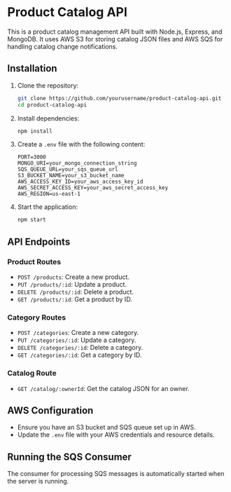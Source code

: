 # Product Catalog API

This is a product catalog management API built with Node.js, Express, and MongoDB. It uses AWS S3 for storing catalog JSON files and AWS SQS for handling catalog change notifications.

## Installation

1. Clone the repository:
   ```bash
   git clone https://github.com/yourusername/product-catalog-api.git
   cd product-catalog-api
   ```

2. Install dependencies:
   ```bash
   npm install
   ```

3. Create a `.env` file with the following content:
   ```env
   PORT=3000
   MONGO_URI=your_mongo_connection_string
   SQS_QUEUE_URL=your_sqs_queue_url
   S3_BUCKET_NAME=your_s3_bucket_name
   AWS_ACCESS_KEY_ID=your_aws_access_key_id
   AWS_SECRET_ACCESS_KEY=your_aws_secret_access_key
   AWS_REGION=us-east-1
   ```

4. Start the application:
   ```bash
   npm start
   ```

## API Endpoints

### Product Routes

- `POST /products`: Create a new product.
- `PUT /products/:id`: Update a product.
- `DELETE /products/:id`: Delete a product.
- `GET /products/:id`: Get a product by ID.

### Category Routes

- `POST /categories`: Create a new category.
- `PUT /categories/:id`: Update a category.
- `DELETE /categories/:id`: Delete a category.
- `GET /categories/:id`: Get a category by ID.

### Catalog Route

- `GET /catalog/:ownerId`: Get the catalog JSON for an owner.

## AWS Configuration

- Ensure you have an S3 bucket and SQS queue set up in AWS.
- Update the `.env` file with your AWS credentials and resource details.

## Running the SQS Consumer

The consumer for processing SQS messages is automatically started when the server is running.
